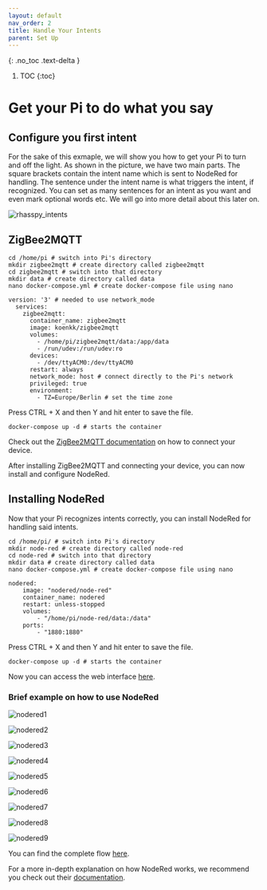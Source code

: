 ```yaml
---
layout: default
nav_order: 2
title: Handle Your Intents
parent: Set Up
---
```


{: .no_toc .text-delta }
1. TOC
{:toc}

# Get your Pi to do what you say

## Configure you first intent

For the sake of this exmaple, we will show you how to get your Pi to turn and off the light. As shown in the picture, we have two main parts. The square brackets contain the intent name which is sent to NodeRed for handling. The sentence under the intent name is what triggers the intent, if recognized. You can set as many sentences for an intent as you want and even mark optional words etc. We will go into more detail about this later on.

![rhasspy_intents](../assets/rhasspy_intents.png)

## ZigBee2MQTT

```shell
cd /home/pi # switch into Pi's directory
mkdir zigbee2mqtt # create directory called zigbee2mqtt
cd zigbee2mqtt # switch into that directory
mkdir data # create directory called data
nano docker-compose.yml # create docker-compose file using nano
```

```shell
version: '3' # needed to use network_mode
  services:
    zigbee2mqtt:
      container_name: zigbee2mqtt
      image: koenkk/zigbee2mqtt
      volumes:
        - /home/pi/zigbee2mqtt/data:/app/data
        - /run/udev:/run/udev:ro
      devices:
        - /dev/ttyACM0:/dev/ttyACM0
      restart: always
      network_mode: host # connect directly to the Pi's network
      privileged: true
      environment:
        - TZ=Europe/Berlin # set the time zone
```

Press CTRL + X and then Y and hit enter to save the file.

```shell
docker-compose up -d # starts the container
```

Check out the [ZigBee2MQTT documentation](https://www.zigbee2mqtt.io/information/supported_devices.html) on how to connect your device.

After installing ZigBee2MQTT and connecting your device, you can now install and configure NodeRed.

## Installing NodeRed

Now that your Pi recognizes intents correctly, you can install NodeRed for handling said intents.

```shell
cd /home/pi/ # switch into Pi's directory
mkdir node-red # create directory called node-red
cd node-red # switch into that directory
mkdir data # create directory called data
nano docker-compose.yml # create docker-compose file using nano
```

```shell
nodered:
    image: "nodered/node-red"
    container_name: nodered
    restart: unless-stopped
    volumes:
        - "/home/pi/node-red/data:/data"
    ports:
        - "1880:1880"
```

Press CTRL + X and then Y and hit enter to save the file.

```shell
docker-compose up -d # starts the container
```

Now you can access the web interface [here](http://raspberrypi:1880).

### Brief example on how to use NodeRed

![nodered1](../assets/nodered1.png)

![nodered2](../assets/nodered2.png)

![nodered3](../assets/nodered3.png)

![nodered4](../assets/nodered4.png)

![nodered5](../assets/nodered5.png)

![nodered6](../assets/nodered6.png)

![nodered7](../assets/nodered7.png)

![nodered8](../assets/nodered8.png)

![nodered9](../assets/nodered9.png)

You can find the complete flow [here](./noderedflow.md).

For a more in-depth explanation on how NodeRed works, we recommend you check out their [documentation](https://nodered.org/docs/user-guide/).
